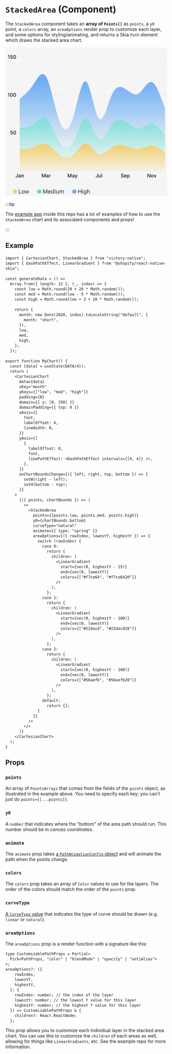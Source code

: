 # `StackedArea` (Component)

The `StackedArea` component takes an **array of `Points[]`** as `points`, a `y0` point, a `colors` array, an `areaOptions` render prop to customize each layer, and some options for styling/animating, and returns a Skia `Path` element which draws the stacked area chart.

<div className="w-96 mx-auto rounded-md overflow-hidden">

![Example output of a stacked area chart](../../assets/stacked-area-preview.png)

</div>

:::tip

The [example app](https://github.com/FormidableLabs/victory-native-xl/tree/main/example) inside this repo has a lot of examples of how to use the `StackedArea` chart and its associated components and props!

:::

## Example

```tsx
import { CartesianChart, StackedArea } from "victory-native";
import { DashPathEffect, LinearGradient } from "@shopify/react-native-skia";

const generateData = () =>
  Array.from({ length: 12 }, (_, index) => {
    const low = Math.round(20 + 20 * Math.random());
    const med = Math.round(low - 5 * Math.random());
    const high = Math.round(low + 3 + 20 * Math.random());

    return {
      month: new Date(2020, index).toLocaleString("default", {
        month: "short",
      }),
      low,
      med,
      high,
    };
  });

export function MyChart() {
  const [data] = useState(DATA(4));
  return (
    <CartesianChart
      data={data}
      xKey="month"
      yKeys={["low", "med", "high"]}
      padding={8}
      domain={{ y: [0, 150] }}
      domainPadding={{ top: 0 }}
      xAxis={{
        font,
        labelOffset: 4,
        lineWidth: 0,
      }}
      yAxis={[
        {
          labelOffset: 8,
          font,
          linePathEffect: <DashPathEffect intervals={[4, 4]} />,
        },
      ]}
      onChartBoundsChange={({ left, right, top, bottom }) => {
        setW(right - left);
        setH(bottom - top);
      }}
    >
      {({ points, chartBounds }) => (
        <>
          <StackedArea
            points={[points.low, points.med, points.high]}
            y0={chartBounds.bottom}
            curveType="natural"
            animate={{ type: "spring" }}
            areaOptions={({ rowIndex, lowestY, highestY }) => {
              switch (rowIndex) {
                case 0:
                  return {
                    children: (
                      <LinearGradient
                        start={vec(0, highestY - 25)}
                        end={vec(0, lowestY)}
                        colors={["#f7ce64", "#f7ce6420"]}
                      />
                    ),
                  };
                case 1:
                  return {
                    children: (
                      <LinearGradient
                        start={vec(0, highestY - 100)}
                        end={vec(0, lowestY)}
                        colors={["#22dacd", "#22dacd20"]}
                      />
                    ),
                  };
                case 2:
                  return {
                    children: (
                      <LinearGradient
                        start={vec(0, highestY - 100)}
                        end={vec(0, lowestY)}
                        colors={["#56aefb", "#56aefb20"]}
                      />
                    ),
                  };
                default:
                  return {};
              }
            }}
          />
        </>
      )}
    </CartesianChart>
  );
}
```

## Props

### `points`

An array of `PointsArrays` that comes from the fields of the `points` object, as illustrated in the example above. You need to specify each key; you can't just do `points={[...points]}`.

### `y0`

A `number` that indicates where the "bottom" of the area path should run. This number should be in _canvas coordinates_.

### `animate`

The `animate` prop takes [a `PathAnimationConfig` object](../../animated-paths.md#animconfig) and will animate the path when the points change.

### `colors`

The `colors` prop takes an array of `Color` values to use for the layers. The order of the colors should match the order of the `points` prop.

### `curveType`

[A `CurveType` value](./use-area-path.md#options) that indicates the type of curve should be drawn (e.g. `linear` or `natural`).

### `areaOptions`

The `areaOptions` prop is a render function with a signature like this:

```tsx
type CustomizablePathProps = Partial<
  Pick<PathProps, "color" | "blendMode" | "opacity" | "antiAlias">
>;
areaOptions?: ({
    rowIndex,
    lowestY,
    highestY,
  }: {
    rowIndex: number; // the index of the layer
    lowestY: number; // the lowest Y value for this layer
    highestY: number; // the highest Y value for this layer
  }) => CustomizablePathProps & {
    children?: React.ReactNode;
  };
```

This prop allows you to customize each individual layer in the stacked area chart. You can use this to customize the `children` of each areas as well, allowing for things like `LinearGradients`, etc. See the example repo for more information.
